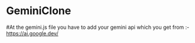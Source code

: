# GeminiClone


#At the gemini.js   file you have to add your gemini api  which you get from :- https://ai.google.dev/
